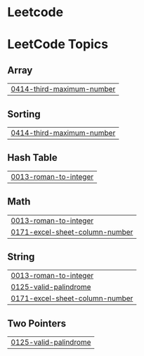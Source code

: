 # Leetcode
<!---LeetCode Topics Start-->
# LeetCode Topics
## Array
|  |
| ------- |
| [0414-third-maximum-number](https://github.com/PrathyushaBatchalakuri/Leetcode/tree/master/0414-third-maximum-number) |
## Sorting
|  |
| ------- |
| [0414-third-maximum-number](https://github.com/PrathyushaBatchalakuri/Leetcode/tree/master/0414-third-maximum-number) |
## Hash Table
|  |
| ------- |
| [0013-roman-to-integer](https://github.com/PrathyushaBatchalakuri/Leetcode/tree/master/0013-roman-to-integer) |
## Math
|  |
| ------- |
| [0013-roman-to-integer](https://github.com/PrathyushaBatchalakuri/Leetcode/tree/master/0013-roman-to-integer) |
| [0171-excel-sheet-column-number](https://github.com/PrathyushaBatchalakuri/Leetcode/tree/master/0171-excel-sheet-column-number) |
## String
|  |
| ------- |
| [0013-roman-to-integer](https://github.com/PrathyushaBatchalakuri/Leetcode/tree/master/0013-roman-to-integer) |
| [0125-valid-palindrome](https://github.com/PrathyushaBatchalakuri/Leetcode/tree/master/0125-valid-palindrome) |
| [0171-excel-sheet-column-number](https://github.com/PrathyushaBatchalakuri/Leetcode/tree/master/0171-excel-sheet-column-number) |
## Two Pointers
|  |
| ------- |
| [0125-valid-palindrome](https://github.com/PrathyushaBatchalakuri/Leetcode/tree/master/0125-valid-palindrome) |
<!---LeetCode Topics End-->